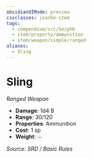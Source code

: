 ```yaml
---
obsidianUIMode: preview
cssclasses: json5e-item
tags:
  - compendium/src/5e/phb
  - item/property/ammunition
  - item/weapon/simple/ranged
aliases:
  - Sling
---
```

# Sling
*Ranged Weapon*  

- **Damage**: 1d4 B
- **Range**: 30/120
- **Properties**: Ammunition
- **Cost**: 1 sp
- **Weight**: ⏤

*Source: SRD / Basic Rules*